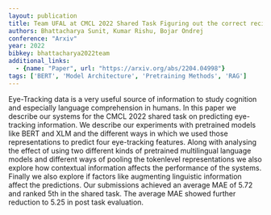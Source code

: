 ```yaml
---
layout: publication
title: Team UFAL at CMCL 2022 Shared Task Figuring out the correct recipe for predicting Eye-Tracking features using Pretrained Language Models
authors: Bhattacharya Sunit, Kumar Rishu, Bojar Ondrej
conference: "Arxiv"
year: 2022
bibkey: bhattacharya2022team
additional_links:
  - {name: "Paper", url: "https://arxiv.org/abs/2204.04998"}
tags: ['BERT', 'Model Architecture', 'Pretraining Methods', 'RAG']
---
```

Eye-Tracking data is a very useful source of information to study cognition and especially language comprehension in humans. In this paper we describe our systems for the CMCL 2022 shared task on predicting eye-tracking information. We describe our experiments with pretrained models like BERT and XLM and the different ways in which we used those representations to predict four eye-tracking features. Along with analysing the effect of using two different kinds of pretrained multilingual language models and different ways of pooling the tokenlevel representations we also explore how contextual information affects the performance of the systems. Finally we also explore if factors like augmenting linguistic information affect the predictions. Our submissions achieved an average MAE of 5.72 and ranked 5th in the shared task. The average MAE showed further reduction to 5.25 in post task evaluation.
